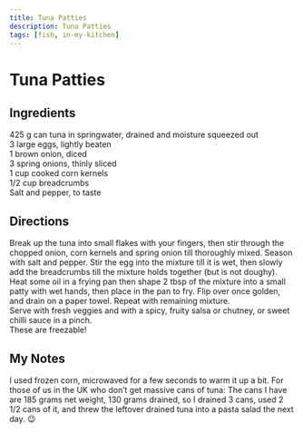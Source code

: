 ```yaml
---
title: Tuna Patties
description: Tuna Patties
tags: [fish, in-my-kitchen]
---
```


# Tuna Patties

## Ingredients
425 g can tuna in springwater, drained and moisture squeezed out  
3 large eggs, lightly beaten  
1 brown onion, diced  
3 spring onions, thinly sliced  
1 cup cooked corn kernels  
1/2 cup breadcrumbs  
Salt and pepper, to taste

## Directions
Break up the tuna into small flakes with your fingers, then stir through the chopped onion, corn kernels and spring onion till thoroughly mixed. Season with salt and pepper.
Stir the egg into the mixture till it is wet, then slowly add the breadcrumbs till the mixture holds together (but is not doughy).  
Heat some oil in a frying pan then shape 2 tbsp of the mixture into a small patty with wet hands, then place in the pan to fry. Flip over once golden, and drain on a paper towel. Repeat with remaining mixture.  
Serve with fresh veggies and with a spicy, fruity salsa or chutney, or sweet chilli sauce in a pinch.  
These are freezable!

## My Notes
I used frozen corn, microwaved for a few seconds to warm it up a bit. For those of us in the UK who don’t get massive cans of tuna: The cans I have are 185 grams net weight, 130 grams drained, so I drained 3 cans, used 2 1/2 cans of it, and threw the leftover drained tuna into a pasta salad the next day. 😉